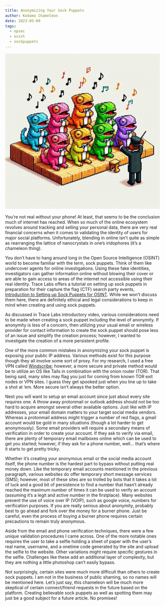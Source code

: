 ```yaml
---
title: Anonymizing Your Sock Puppets
author: Kodama Chameleon
date: 2023-05-09
tags:
  - opsec
  - osint
  - sockpuppets
---
```


![Sock Puppets](/static/img/sock_puppets.png)

You’re not real without your phone! At least, that seems to be the conclusion much of internet has reached. When so much of the online ecosystem revolves around tracking and selling your personal data, there are very real financial concerns when it comes to validating the identity of users for major social platforms. Unfortunately, blending in online isn’t quite as simple as rearranging the lattice of nanocrystals in one’s iridophores (it’s a chameleon thing).

You don’t have to hang around long in the Open Source Intelligence (OSINT) world to become familiar with the term, sock puppets. Think of them like undercover agents for online investigations. Using these fake identities, investigators can gather information online without blowing their cover or are able to gain access to areas of the internet not accessible using their real identity. Trace Labs offers a tutorial on setting up sock puppets in preparation for their capture the flag (CTF) search party events, [Introduction to Setting up Sock Puppets for OSINT](https://www.youtube.com/watch?v=3KPO58wkw7M). While we won’t discuss them here, there are definitely ethical and legal considerations to keep in mind when creating and using sock puppets.

As discussed in Trace Labs introductory video, various considerations need to be made when creating a sock puppet including the level of anonymity. If anonymity is less of a concern, then utilizing your usual email or wireless provider for contact information to create the sock puppet should pose less of an issue and simplify the creation process; however, I wanted to investigate the creation of a more persistent profile.

One of the more common mistakes in anonymizing your sock puppet is exposing your public IP address. Various methods exist for this purpose though they all involve some sort of proxy. For my research, I used a free VPN called [Windscribe](https://windscribe.net/); however, a more secure and private method would be to utilize an OS like Tails in combination with the onion router (TOR). That being said, many sites may flag you just for coming from known TOR exit nodes or VPN sites. I guess they get spooked just when you line up to take a shot at ‘em. More secure isn’t always the better option.

Next you will want to setup an email account since just about every site requires one. A throw away protonmail or outlook address should not be too hard to acquire amongst several other available options. Just like with IP addresses, your email domain matters to your target social media vendors. Whereas a protonmail address might trigger a number of red flags, a gmail account would be gold in many situations (though a lot harder to get anonymously). Some email providers will require a secondary means of verification in order to create your account. If they ask to verify via email, there are plenty of temporary email mailboxes online which can be used to get you started; however, if they ask for a phone number, well… that’s where it starts to get pretty tricky.

Whether it’s creating your anonymous email or the social media account itself, the phone number is the hardest part to bypass without putting real money down. Like the temporary email accounts mentioned in the previous paragraph, various websites do offer temporary short message services (SMS); however, most of these sites are so trolled by bots that it takes a lot of luck and a good bit of persistence to find a number that hasn’t already reached the maximum number of times it can be used to verify an account (assuming it’s a legit and active number in the firstplace). Many websites prevent the use of voice over IP (VOIP), such as google voice, numbers for verification purposes. If you are really serious about anonymity, probably best to go ahead and fork over the money for a burner phone. Just be careful, even the process of buying a burner phone requires certain precautions to remain truly anonymous.

Aside from the email and phone verification techniques, there were a few unique validation procedures I came across. One of the more notable ones requires the user to take a selfie holding a sheet of paper with the user’s real name, username, and a onetime code generated by the site and upload the selfie to the website. Other variations might require specific gestures in the selfie. Challenges like these add an additional layer of complexity, but they are nothing a little photoshop can’t easily bypass.

Not surprisingly, certain sites were much more difficult than others to create sock puppets. I am not in the business of public shaming, so no names will be mentioned here. Let’s just say, this chameleon will be much more skeptical of certain connect/friend requests in the future based on the platform. Creating believable sock puppets as well as spotting them may just be a good subject for a future article. No promises!